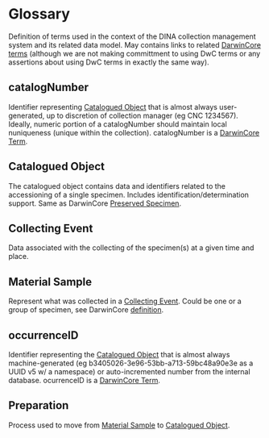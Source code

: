 # Glossary

Definition of terms used in the context of the DINA collection management system and its related data model.
May contains links to related [DarwinCore terms](http://tdwg.github.io/dwc/terms/) (although we are not making committment to using DwC terms or any assertions about using DwC terms in exactly the same way).

## catalogNumber

Identifier representing [Catalogued Object](#catalogued-object) that is almost always user-generated, up to discretion of collection manager (eg CNC 1234567). Ideally, numeric portion of a catalogNumber should maintain local nuniqueness (unique within the collection). catalogNumber is a [DarwinCore Term](https://dwc.tdwg.org/terms/#dwc:catalogNumber).

## Catalogued Object

The catalogued object contains data and identifiers related to the accessioning of a single specimen. Includes identification/determination support.
Same as DarwinCore [Preserved Specimen](https://dwc.tdwg.org/terms/#preservedspecimen).

## Collecting Event

Data associated with the collecting of the specimen(s) at a given time and place.

## Material Sample

Represent what was collected in a [Collecting Event](#collecting-event). Could be one or a group of specimen, see DarwinCore [definition](https://dwc.tdwg.org/terms/#materialsample).

## occurrenceID 

Identifier representing the [Catalogued Object](#catalogued-object) that is almost always machine-generated (eg b3405026-3e96-53bb-a713-59bc48a90e3e as a UUID v5 w/ a namespace) or auto-incremented number from the internal database. ocurrenceID is a [DarwinCore Term](https://dwc.tdwg.org/terms/#dwc:occurrenceID).

## Preparation

Process used to move from [Material Sample](#material-sample) to [Catalogued Object](#catalogued-object).
